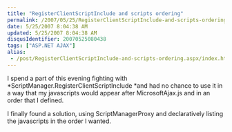 ```yaml
---
title: "RegisterClientScriptInclude and scripts ordering"
permalink: /2007/05/25/RegisterClientScriptInclude-and-scripts-ordering/
date: 5/25/2007 8:04:38 AM
updated: 5/25/2007 8:04:38 AM
disqusIdentifier: 20070525080438
tags: ["ASP.NET AJAX"]
alias:
 - /post/RegisterClientScriptInclude-and-scripts-ordering.aspx/index.html
---
```

I spend a part of this evening fighting with *ScriptManager.RegisterClientScriptInclude *and had no chance to use it in a way that my javascripts would appear after MicrosoftAjax.js and in an order that I defined.

I finally found a solution, using ScriptManagerProxy and declaratively listing the javascripts in the order I wanted.<scripts>
